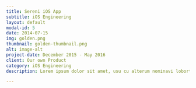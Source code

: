 ```yaml
---
title: Sereni iOS App
subtitle: iOS Engineering
layout: default
modal-id: 5
date: 2014-07-15
img: golden.png
thumbnail: golden-thumbnail.png
alt: image-alt
project-date: December 2015 - May 2016
client: Our own Product
category: iOS Engineering
description: Lorem ipsum dolor sit amet, usu cu alterum nominavi lobortis. At duo novum diceret. Tantas apeirian vix et, usu sanctus postulant inciderint ut, populo diceret necessitatibus in vim. Cu eum dicam feugiat noluisse.

---
```

